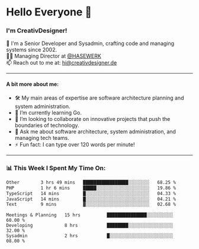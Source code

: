 # Hello Everyone 👋

### I'm CreativDesigner!

🔭 I'm a Senior Developer and Sysadmin, crafting code and managing systems since 2002.  
👨‍💼 Managing Director at [@HASEWERK](https://github.com/HASEWERK)  
📫 Reach out to me at: [hi@creativdesigner.de](mailto:hi@creativdesigner.de)  

---

#### A bit more about me:

- 🛠 My main areas of expertise are software architecture planning and system administration.
- 🌱 I’m currently learning Go.
- 👯 I’m looking to collaborate on innovative projects that push the boundaries of technology.
- 💬 Ask me about software architecture, system administration, and managing tech teams.
- ⚡ Fun fact: I can type over 120 words per minute!  

---

### 📊 **This Week I Spent My Time On:**

<!--START_SECTION:waka-->

```txt
Other        3 hrs 49 mins   █████████████████░░░░░░░░   68.25 %
PHP          1 hr 6 mins     █████░░░░░░░░░░░░░░░░░░░░   19.86 %
TypeScript   14 mins         █░░░░░░░░░░░░░░░░░░░░░░░░   04.33 %
JavaScript   14 mins         █░░░░░░░░░░░░░░░░░░░░░░░░   04.21 %
Text         9 mins          ▓░░░░░░░░░░░░░░░░░░░░░░░░   02.68 %
```

<!--END_SECTION:waka-->

```text
Meetings & Planning   15 hrs          ███████████████░░░░░░░░░░   60.00 % 
Developing            8 hrs           ████████░░░░░░░░░░░░░░░░░   32.00 % 
Sysadmin              2 hrs           █░░░░░░░░░░░░░░░░░░░░░░░░   08.00 %

